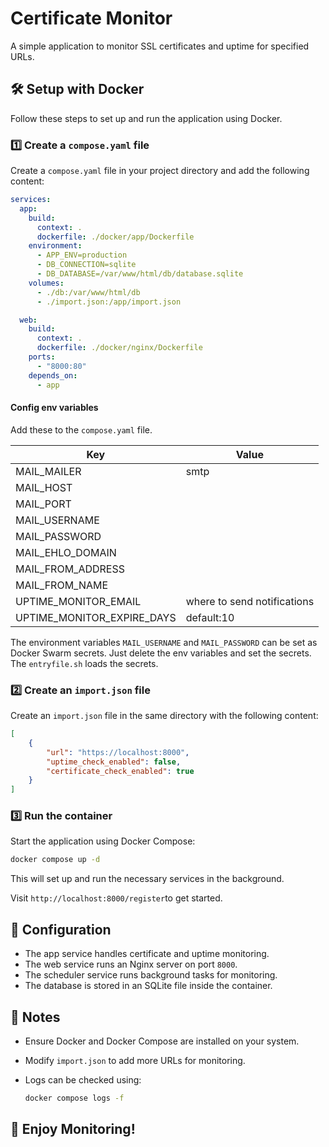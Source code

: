 # Certificate Monitor

A simple application to monitor SSL certificates and uptime for specified URLs.

## 🛠 Setup with Docker

Follow these steps to set up and run the application using Docker.

### 1️⃣ Create a `compose.yaml` file

Create a `compose.yaml` file in your project directory and add the following content:

```yaml
services:
  app:
    build:
      context: .
      dockerfile: ./docker/app/Dockerfile
    environment:
      - APP_ENV=production
      - DB_CONNECTION=sqlite
      - DB_DATABASE=/var/www/html/db/database.sqlite
    volumes:
      - ./db:/var/www/html/db
      - ./import.json:/app/import.json

  web:
    build:
      context: .
      dockerfile: ./docker/nginx/Dockerfile
    ports:
      - "8000:80"
    depends_on:
      - app
```

#### Config env variables 

Add these to the `compose.yaml` file.

| Key         | Value |
|-------------|-------|
| MAIL_MAILER | smtp  |
| MAIL_HOST   |       |
| MAIL_PORT   |       |
| MAIL_USERNAME |       |
| MAIL_PASSWORD |       |
| MAIL_EHLO_DOMAIN |       |
| MAIL_FROM_ADDRESS |       |
| MAIL_FROM_NAME |       |
| UPTIME_MONITOR_EMAIL | where to send notifications |
| UPTIME_MONITOR_EXPIRE_DAYS | default:10 |

The environment variables `MAIL_USERNAME` and `MAIL_PASSWORD` can be set as Docker Swarm secrets.
Just delete the env variables and set the secrets.
The `entryfile.sh` loads the secrets.


### 2️⃣ Create an `import.json` file

Create an `import.json` file in the same directory with the following content:

```json
[
    {
        "url": "https://localhost:8000",
        "uptime_check_enabled": false,
        "certificate_check_enabled": true
    }
]
```

### 3️⃣ Run the container

Start the application using Docker Compose:

```sh
docker compose up -d
```

This will set up and run the necessary services in the background.

Visit `http://localhost:8000/register`to get started.

## 📝 Configuration

- The app service handles certificate and uptime monitoring.
- The web service runs an Nginx server on port `8000`.
- The scheduler service runs background tasks for monitoring.
- The database is stored in an SQLite file inside the container.

## 📌 Notes

- Ensure Docker and Docker Compose are installed on your system.
- Modify `import.json` to add more URLs for monitoring.
- Logs can be checked using:

  ```sh
  docker compose logs -f
  ```

## 🚀 Enjoy Monitoring!
